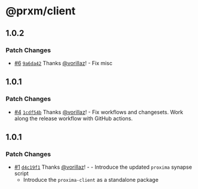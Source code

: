 # @prxm/client

## 1.0.2

### Patch Changes

- [#6](https://github.com/proximahq/synapses/pull/6) [`9a6da42`](https://github.com/proximahq/synapses/commit/9a6da425eee495e54142cfc0d0f99fa76a4b6d04) Thanks [@vorillaz](https://github.com/vorillaz)! - Fix misc

## 1.0.1

### Patch Changes

- [#4](https://github.com/proximahq/synapses/pull/4) [`1cdf54b`](https://github.com/proximahq/synapses/commit/1cdf54bce5c95375e43a72b3ce56d3a878e700fe) Thanks [@vorillaz](https://github.com/vorillaz)! - Fix workflows and changesets.
  Work along the release workflow with GitHub actions.

## 1.0.1

### Patch Changes

- [#1](https://github.com/proximahq/synapses/pull/1) [`d4c19f1`](https://github.com/proximahq/synapses/commit/d4c19f13208676337f5e2ddc215d06d39e64eeb0) Thanks [@vorillaz](https://github.com/vorillaz)! - - Introduce the updated `proxima` synapse script
  - Introduce the `proxima-client` as a standalone package
